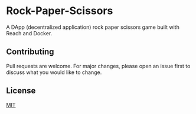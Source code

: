 # Rock-Paper-Scissors

A DApp (decentralized application) rock paper scissors game built with Reach and Docker.

## Contributing
Pull requests are welcome. For major changes, please open an issue first to discuss what you would like to change.

## License
[MIT](https://choosealicense.com/licenses/mit/)